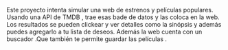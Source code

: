 Este proyecto intenta simular una web de estrenos y películas populares. Usando una API de TMDB , trae esas bade de datos y las coloca en la web. Los resultados se pueden clickear y ver detalles como la sinópsis
y además puedes agregarlo a tu lista de deseos.
Además la web cuenta con un buscador .Que también te permite guardar las películas .
